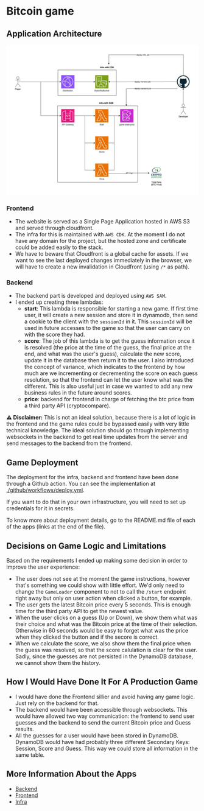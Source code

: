 # Bitcoin game

## Application Architecture

<img src="./docs/architecture.jpg" alt="Application Architecture" />

### Frontend

- The website is served as a Single Page Application hosted in AWS S3 and served through cloudfront.
- The infra for this is maintained with `AWS CDK`. At the moment I do not have any domain for the
  project, but the hosted zone and certificate could be added easily to the stack.
- We have to beware that Cloudfront is a global cache for assets. If we want to see the last
  deployed changes immediately in the browser, we will have to create a new invalidation in
  Cloudfront (using `/*` as path).

### Backend

- The backend part is developed and deployed using `AWS SAM`.
- I ended up creating three lambdas:
  - **start**: This lambda is responsible for starting a new game. If first time user, it will
    create a new session and store it in dynamodb, then send a cookie to the client with the
    `sessionId` in it. This `sessionId` will be used in future accesses to the game so that the user
    can carry on with the score they had.
  - **score**: The job of this lambda is to get the guess information once it is resolved (the price
    at the time of the guess, the final price at the end, and what was the user's guess), calculate
    the new score, update it in the database then return it to the user. I also introduced the
    concept of variance, which indicates to the frontend by how much are we incrementing or
    decrementing the score on each guess resolution, so that the frontend can let the user know what
    was the different. This is also useful just in case we wanted to add any new business rules in
    the future around scores.
  - **price**: backend for frontend in charge of fetching the btc price from a third party API
    (cryptocompare).

**⚠️ Disclaimer:** This is not an ideal solution, because there is a lot of logic in the frontend
and the game rules could be bypassed easily with very little technical knowledge. The ideal solution
should go through implementing websockets in the backend to get real time updates from the server
and send messages to the backend from the frontend.

## Game Deployment

The deployment for the infra, backend and frontend have been done through a Github action. You can
see the implementation at [./github/workflows/deploy.yml](./github/workflows/deploy.yml).

If you want to do that in your own infrastructure, you will need to set up credentials for it in
secrets.

To know more about deployment details, go to the README.md file of each of the apps (links at the
end of the file).

## Decisions on Game Logic and Limitations

Based on the requirements I ended up making some decision in order to improve the user experience:

- The user does not see at the moment the game instructions, however that's something we could show
  with little effort. We'd only need to change the `GameLoader` component to not to call the
  `/start` endpoint right away but only on user action when clicked a button, for example.
- The user gets the latest Bitcoin price every 5 seconds. This is enough time for the third party
  API to get the newest value.
- When the user clicks on a guess (Up or Down), we show them what was their choice and what was the
  Bitcoin price at the time of their selection. Otherwise in 60 seconds would be easy to forget what
  was the price when they clicked the button and if the secore is correct.
- When we calculate the score, we also show them the final price when the guess was resolved, so
  that the score calulation is clear for the user. Sadly, since the guesses are not persisted in the
  DynamoDB database, we cannot show them the history.

## How I Would Have Done It For A Production Game

- I would have done the Frontend sillier and avoid having any game logic. Just rely on the backend
  for that.
- The backend would have been accessible through websockets. This would have allowed two way
  communication: the frontend to send user guesses and the backend to send the current Bitcoin price
  and Guess results.
- All the guesses for a user would have been stored in DynamoDB. DynamoDB would have had probably
  three different Secondary Keys: Session, Score and Guess. This way we could store all information
  in the same table.

## More Information About the Apps

- [Backend](./apps/backend/README.md)
- [Frontend](./apps/frontend/README.md)
- [Infra](./apps/infra/README.md)
